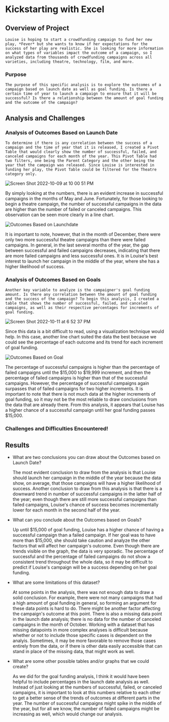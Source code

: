 # Kickstarting with Excel

## Overview of Project

    Louise is hoping to start a crowdfunding campaign to fund her new play, *Fever* but she wants to know if her expectations for the success of her play are realistic. She is looking for more information on what types of variables impact the outcome of a campaign, so I analyzed data from thousands of crowdfunding campaigns across all varieties, including theatre, technology, film, and more.

### Purpose
    
    The purpose of this specific analysis is to explore the outcomes of a campaign based on launch date as well as goal funding. Is there a certain time of year to launch a campaign to ensure that it will be successful? Is there a relationship between the amount of goal funding and the outcome of the campaign?

## Analysis and Challenges

### Analysis of Outcomes Based on Launch Date

    To determine if there is any correlation between the success of a campaign and the time of year that it is released, I created a Pivot Table that would clearly show the number of successful, failed, and canceled campaigns for each month of the year. This Pivot Table had two filters, one being the Parent Category and the other being the year that the campaign was released. Since Louise is interested in funding her play, the Pivot Table could be filtered for the Theatre category only.
    
![Screen Shot 2022-10-09 at 10 00 51 PM](https://user-images.githubusercontent.com/112633146/194790426-5a092a09-b438-4821-a9b7-bbe9a19160b9.png)

By simply looking at the numbers, there is an evident increase in successful campaigns in the months of May and June. Fortunately, for those looking to begin a theatre campaign, the number of successful campaigns in the data are higher than the number of failed or canceled campaigns. This observation can be seen more clearly in a line chart.

![Outcomes Based on Launchdate](https://user-images.githubusercontent.com/112633146/195211541-b6b094eb-526a-4537-80ec-a4fbe4ddfe32.png)

It is important to note, however, that in the month of December, there were only two more successful theatre campaigns than there were failed campaigns. In general, in the last several months of the year, the gap between successful and failed campaigns decreases, indicating that there are more failed campaigns and less successful ones. It is in Louise's best interest to launch her campaign in the middle of the year, where she has a higher likelihood of success.

### Analysis of Outcomes Based on Goals

    Another key variable to analyze is the campaigner's goal funding amount. Is there any correlation between the amount of goal funding and the success of the campaign? To begin this analysis, I created a table that shows the number of successful, failed, and canceled campaigns, as well as their respective percentages for increments of goal funding. 
    
![Screen Shot 2022-10-11 at 6 52 37 PM](https://user-images.githubusercontent.com/112633146/195212887-aa6c5d61-001e-4de5-88e1-560be3c15838.png)

Since this data is a bit difficult to read, using a visualization technique would help. In this case, another line chart suited the data the best because we could see the percentage of each outcome and its trend for each increment of goal funding.

![Outcomes Based on Goal](https://user-images.githubusercontent.com/112633146/195213193-77248645-a5cd-4dc0-bc46-929d8a72fb0f.png)

The percentage of successful campaigns is higher than the percentage of failed campaigns until the $15,000 to $19,999 increment, and then the percentage of failed campaigns is higher than that of the successful campaigns. However, the percentage of successful campaigns again surpasses that of failed campaigns for two higher increments. It is important to note that there is not much data at the higher increments of goal funding, so it may not be the most reliable to draw conclusions from the data that are already there. From this analysis, it appears that Louise has a higher chance of a successful campaign until her goal funding passes $15,000.


### Challenges and Difficulties Encountered!


## Results

- What are two conclusions you can draw about the Outcomes based on Launch Date?

    The most evident conclusion to draw from the analysis is that Louise should launch her campaign in the middle of the year because the data show, on average, that those campaigns will have a higher likelihood of success. Another conclusion to draw from this analysis is that there is a downward trend in number of successful campaigns in the latter half of the year; even though there are still more successful campaigns than failed campaigns, Louise's chance of success becomes incrementally lower for each month in the second half of the year.

- What can you conclude about the Outcomes based on Goals?

    Up until $15,000 of goal funding, Louise has a higher chance of having a successful campaign than a failed campaign. If her goal was to have more than $15,000, she should take caution and analyze the other factors that will affect her campaign's outcome. Even though there are trends visible on the graph, the data is very sporadic. The percentage of successful and the percentage of failed campaigns do not show a consistent trend throughout the whole data, so it may be difficult to predict if Louise's campaign will be a success depending on her goal funding.

- What are some limitations of this dataset?

    At some points in the analysis, there was not enough data to draw a solid conclusion. For example, there were not many campaigns that had a high amount of goal funding in general, so forming an argument for these data points is hard to do. There might be another factor affecting the campaign's outcome at this point. There is also a missing data point in the launch date analysis; there is no data for the number of canceled campaigns in the month of October. Working with a dataset that has missing datapoints in more complex analyses is difficult because whether or not to include those specific cases is dependent on the analyis. Sometimes, it may be more favorable to remove those cases entirely from the data, or if there is other data easily accessible that can stand in place of the missing data, that might work as well.

- What are some other possible tables and/or graphs that we could create?

    As we did for the goal funding analysis, I think it would have been helpful to include percentages in the launch date analysis as well. Instead of just looking at the numbers of successful, failed, or canceled campaigns, it is important to look at this numbers relative to each other to get a better sense of the trends of outcomes at different parts in the year. The number of successful campaigns might spike in the middle of the year, but for all we know, the number of failed campaigns might be increasing as well, which would change our analysis.
